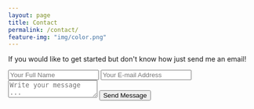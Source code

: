 ```yaml
---
layout: page
title: Contact
permalink: /contact/
feature-img: "img/color.png"
---
```


If you would like to get started but don't know how just send me an email!

<form action="https://getsimpleform.com/messages?form_api_token=6e9b6b137450d81d8427522160d56f60" method="post">
  <!-- the redirect_to is optional, the form will redirect to the referrer on submission -->
  <input type='hidden' name='redirect_to' value='https://preppedforlyfe.github.io/thank-you' />
  <input type='text' name='name' placeholder='Your Full Name' />
  <input type='email' name='email' placeholder='Your E-mail Address' />
  <textarea name='message' placeholder='Write your message ...'></textarea>
  <input type='submit' value='Send Message' />
</form>